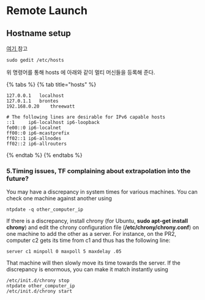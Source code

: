 # Remote Launch

## Hostname setup

[여기 ](http://wiki.ros.org/ROS/NetworkSetup)참고

```
sudo gedit /etc/hosts
```

위 명령어를 통해 hosts 에 아래와 같이 멀티 머신들을 등록해 준다.&#x20;

{% tabs %}
{% tab title="hosts" %}
```
127.0.0.1	localhost
127.0.1.1	brontes
192.168.0.20	threewatt

# The following lines are desirable for IPv6 capable hosts
::1     ip6-localhost ip6-loopback
fe00::0 ip6-localnet
ff00::0 ip6-mcastprefix
ff02::1 ip6-allnodes
ff02::2 ip6-allrouters
```
{% endtab %}
{% endtabs %}



### 5.Timing issues, TF complaining about extrapolation into the future? <a href="#timing_issues.2c_tf_complaining_about_extrapolation_into_the_future.3f" id="timing_issues.2c_tf_complaining_about_extrapolation_into_the_future.3f"></a>

You may have a discrepancy in system times for various machines. You can check one machine against another using

```
ntpdate -q other_computer_ip
```

If there is a discrepancy, install chrony (for Ubuntu, **sudo apt-get install chrony**) and edit the chrony configuration file (**/etc/chrony/chrony.conf**) on one machine to add the other as a server. For instance, on the PR2, computer c2 gets its time from c1 and thus has the following line:

```
server c1 minpoll 0 maxpoll 5 maxdelay .05
```

That machine will then slowly move its time towards the server. If the discrepancy is enormous, you can make it match instantly using

```
/etc/init.d/chrony stop
ntpdate other_computer_ip
/etc/init.d/chrony start
```
